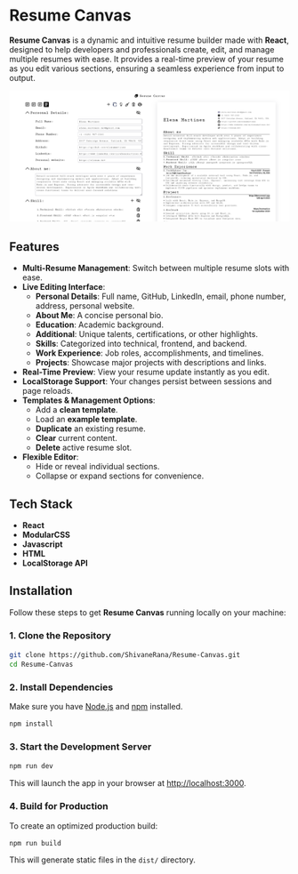 # Resume Canvas

**Resume Canvas** is a dynamic and intuitive resume builder made with **React**, designed to help developers and professionals create, edit, and manage multiple resumes with ease. It provides a real-time preview of your resume as you edit various sections, ensuring a seamless experience from input to output.

![Resume Canvas Preview](/src/assets/images/2.png)

## Features

- **Multi-Resume Management**: Switch between multiple resume slots with ease.
- **Live Editing Interface**:
  - **Personal Details**: Full name, GitHub, LinkedIn, email, phone number, address, personal website.
  - **About Me**: A concise personal bio.
  - **Education**: Academic background.
  - **Additional**: Unique talents, certifications, or other highlights.
  - **Skills**: Categorized into technical, frontend, and backend.
  - **Work Experience**: Job roles, accomplishments, and timelines.
  - **Projects**: Showcase major projects with descriptions and links.
- **Real-Time Preview**: View your resume update instantly as you edit.
- **LocalStorage Support**: Your changes persist between sessions and page reloads.
- **Templates & Management Options**:
  - Add a **clean template**.
  - Load an **example template**.
  - **Duplicate** an existing resume.
  - **Clear** current content.
  - **Delete** active resume slot.
- **Flexible Editor**:
  - Hide or reveal individual sections.
  - Collapse or expand sections for convenience.

## Tech Stack

- **React**
- **ModularCSS**
- **Javascript**
- **HTML**
- **LocalStorage API**

## 

## Installation

Follow these steps to get **Resume Canvas** running locally on your machine:

### 1. Clone the Repository

```bash
git clone https://github.com/ShivaneRana/Resume-Canvas.git
cd Resume-Canvas
```

### 2. Install Dependencies

Make sure you have [Node.js](https://nodejs.org/) and [npm](https://www.npmjs.com/) installed.

```bash
npm install
```

### 3. Start the Development Server

```bash
npm run dev 
```

This will launch the app in your browser at [http://localhost:3000](http://localhost:3000).

### 4. Build for Production

To create an optimized production build:

```bash
npm run build
```

This will generate static files in the `dist/` directory.